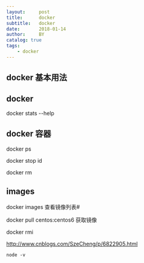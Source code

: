 ```yaml
---
layout:     post
title:      docker
subtitle:   docker
date:       2018-01-14
author:     BY
catalog: true
tags:
    - docker
---
```



## docker 基本用法

## docker 

docker stats --help 

## docker 容器

docker ps

docker stop id

docker rm

## images

docker images 查看镜像列表#

docker pull centos:centos6  获取镜像

docker rmi

http://www.cnblogs.com/SzeCheng/p/6822905.html

```shell
node -v 
```

